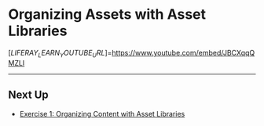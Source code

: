 # Organizing Assets with Asset Libraries

[$LIFERAY_LEARN_YOUTUBE_URL$]=https://www.youtube.com/embed/JBCXqqQMZLI

---

## Next Up

* [Exercise 1: Organizing Content with Asset Libraries](./exercise-1-organize-content-with-asset-libraries.md)